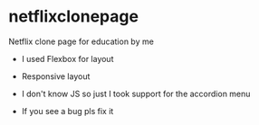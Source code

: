 # netflixclonepage
Netflix clone page for education by me

- I used Flexbox for layout

- Responsive layout

- I don't know JS so just I took support for the accordion menu


- If you see a bug pls fix it
